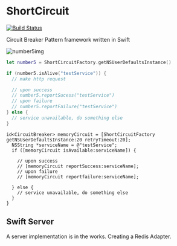 # ShortCircuit
[![Build Status](https://travis-ci.org/RestlessThinker/ShortCircuit.svg?branch=master)](https://travis-ci.org/RestlessThinker/ShortCircuit)

Circuit Breaker Pattern framework written in Swift

![number5img](https://cloud.githubusercontent.com/assets/1472984/13364737/36d1bb3c-dc96-11e5-9f8e-61ee28387b51.jpg)

```swift
let number5 = ShortCircuitFactory.getNSUserDefaultsInstance()

if (number5.isAlive("testService")) {
  // make http request

  // upon success
  // number5.reportSucess("testService")
  // upon failure 
  // number5.reportFailure("testService")
} else {
  // service unavailable, do something else
}
```

```obj-c
id<CircuitBreaker> memoryCircuit = [ShortCircuitFactory getNSUserDefaultsInstance:20 retryTimeout:20];
  NSString *serviceName = @"testService";
  if ([memoryCircuit isAvailable:serviceName]) {
    
    // upon success
    // [memoryCircuit reportSuccess:serviceName];
    // upon failure
    // [memoryCircuit reportfailure:serviceName];
    
  } else {
    // service unavailable, do something else   
  }
}
```

## Swift Server

A server implementation is in the works. Creating a Redis Adapter.

